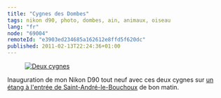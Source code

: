 ```yaml
---
title: "Cygnes des Dombes"
tags: nikon d90, photo, dombes, ain, animaux, oiseau
lang: "fr"
node: "69004"
remoteId: "e3903ed234685a162612e8ffd5f620dc"
published: 2011-02-13T22:24:36+01:00
---
```

<figure class="object-center"><a href="/images/deux-cygnes.jpg"><img src="/images/660x/deux-cygnes.jpg" alt="Deux cygnes">
</a></figure>


Inauguration de mon Nikon D90 tout neuf avec ces deux cygnes sur [un étang à l'entrée de Saint-André-le-Bouchoux](http://goo.gl/maps/97aj) de bon matin.

